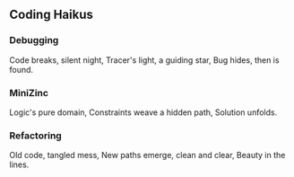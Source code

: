 ## Coding Haikus

### Debugging
Code breaks, silent night,
Tracer's light, a guiding star,
Bug hides, then is found.

### MiniZinc
Logic's pure domain,
Constraints weave a hidden path,
Solution unfolds.

### Refactoring
Old code, tangled mess,
New paths emerge, clean and clear,
Beauty in the lines.
